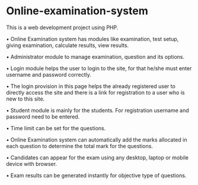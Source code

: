 # Online-examination-system

This is a web development project using PHP.

•	Online Examination system has modules like examination, test setup, giving examination, calculate results, view results.

•	 Administrator module to manage examination, question and its options.

•	Login module helps the user to login to the site, for that he/she must enter username and password correctly.

•	The login provision in this page helps the already registered user to directly access the site and there is a link for registration to a user who is new to this site.

•	Student module is mainly for the students. For registration username and password need to be entered.

•	Time limit can be set for the questions.

•	Online Examination system can automatically add the marks allocated in each question to determine the total mark for the questions.

•	Candidates can appear for the exam using any desktop, laptop or mobile device with browser.

•	 Exam results can be generated instantly for objective type of questions.
